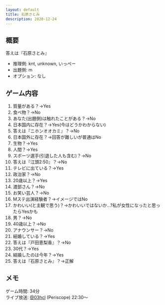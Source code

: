 ```yaml
---
layout: default
title: 石原さとみ
description: 2020-12-24
---
```


## 概要

答えは『石原さとみ』

- 推理側: knt, unknown, いっぺー
- 出題側: m
- オプション: なし

## ゲーム内容

1. 質量がある？→Yes
2. 食べ物？→No
3. あなた(出題側)は触れたことがある？→No
4. 日本国内に存在？→Yes(今はどうかわからない)
5. 答えは『ニホンオオカミ』？→No
6. 日本国外に存在？→回答が難しいが普通はNo
7. 生物？→Yes
8. 人間？→Yes
9. スポーツ選手(引退した人も含む)？→No
10. 答えは『江頭2:50』？→No
11. テレビに出ている？→Yes
12. 政治家？→No
13. 20歳以上？→Yes
14. 渡部さん？→No
15. お笑い芸人？→No
16. Mステ出演経験者？→イメージではNo
17. かわいい(と主観で思う)？→かわいいではないか…?私が女性になったと思ったらYesかも
18. 男？→No
19. 40歳以上？→No
20. アナウンサー？→No
21. 結婚している？→Yes
22. 答えは『戸田恵梨香』？→No
23. 30代？→Yes
24. 結婚したのは今年？→Yes
25. 答えは『石原さとみ』？→正解

## メモ

ゲーム時間: 34分  
ライブ放送: [@03hcl](https://www.periscope.tv/03hcl/1djGXqDbONVJZ?t=22m30s) (Periscope) 22:30～
